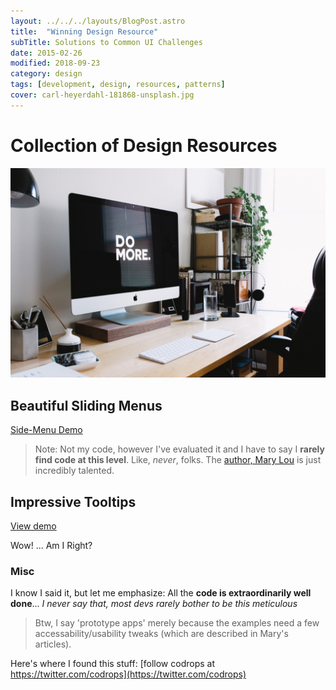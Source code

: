 ```yaml
---
layout: ../../../layouts/BlogPost.astro
title:  "Winning Design Resource"
subTitle: Solutions to Common UI Challenges
date: 2015-02-26
modified: 2018-09-23
category: design
tags: [development, design, resources, patterns]
cover: carl-heyerdahl-181868-unsplash.jpg
---
```


# Collection of Design Resources

![carl-heyerdahl-181868-unsplash.jpg](carl-heyerdahl-181868-unsplash.jpg)

## Beautiful Sliding Menus

[Side-Menu Demo](http://tympanus.net/Development/OffCanvasMenuEffects/cornerbox_nested.html)

> Note: Not my code, however I've evaluated it and I have to say I **rarely find code at this level**. Like, _never_, folks.
> The [author, Mary Lou](http://tympanus.net/codrops/author/crnacura/) is just incredibly talented.

## Impressive Tooltips

[View demo](http://tympanus.net/codrops/2014/10/07/tooltip-styles-inspiration/)

Wow! ... Am I Right?

### Misc

I know I said it, but let me emphasize: All the **code is extraordinarily well done**... _I never say that, most devs rarely bother to be this meticulous_

> Btw, I say 'prototype apps' merely because the examples need a few accessability/usability tweaks (which are described in Mary's articles).

Here's where I found this stuff: [follow codrops at https://twitter.com/codrops](https://twitter.com/codrops)
